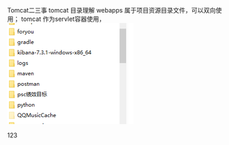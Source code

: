Tomcat二三事
tomcat 目录理解 webapps 属于项目资源目录文件，可以双向使用；
tomcat 作为servlet容器使用，
<img src="images/test.png">

123